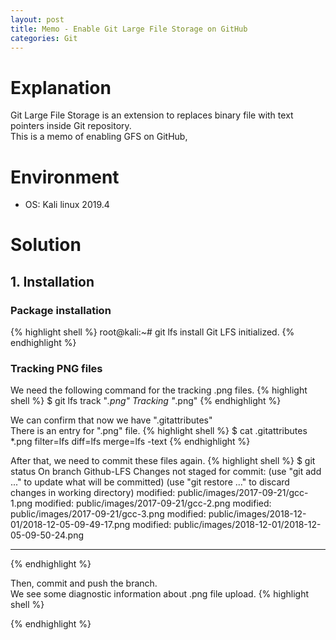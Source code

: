 ```yaml
---
layout: post
title: Memo - Enable Git Large File Storage on GitHub
categories: Git
---
```


# Explanation
Git Large File Storage is an extension to replaces binary file with text pointers inside Git repository.<br>
This is a memo of enabling GFS on GitHub,

# Environment
* OS: Kali linux 2019.4

# Solution
## 1. Installation

### Package installation
{% highlight shell %}
root@kali:~# git lfs install
Git LFS initialized.
{% endhighlight %}

### Tracking PNG files
We need the following command for the tracking .png files.
{% highlight shell %}
$ git lfs track "*.png"
Tracking "*.png"
{% endhighlight %}

We can confirm that now we have ".gitattributes"<br>
There is an entry for ".png" file.
{% highlight shell %}
$ cat .gitattributes 
*.png filter=lfs diff=lfs merge=lfs -text
{% endhighlight %}

After that, we need to commit these files again.
{% highlight shell %}
$ git status
On branch Github-LFS
Changes not staged for commit:
  (use "git add <file>..." to update what will be committed)
  (use "git restore <file>..." to discard changes in working directory)
        modified:   public/images/2017-09-21/gcc-1.png
        modified:   public/images/2017-09-21/gcc-2.png
        modified:   public/images/2017-09-21/gcc-3.png
        modified:   public/images/2018-12-01/2018-12-05-09-49-17.png
        modified:   public/images/2018-12-01/2018-12-05-09-50-24.png

---
{% endhighlight %}

Then, commit and push the branch.<br>
We see some diagnostic information about .png file upload.
{% highlight shell %}

{% endhighlight %}
